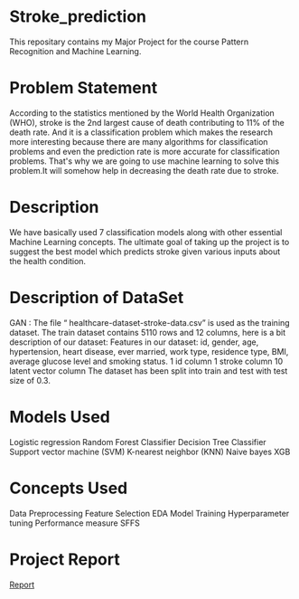 # Stroke_prediction
This repositary contains my Major Project for the course Pattern Recognition and Machine Learning. 
# Problem Statement
According to the statistics mentioned by the World Health Organization (WHO), stroke is the 2nd largest cause of death contributing to 11% of the death rate. And it is a classification problem which makes the research more interesting because there are many algorithms for classification problems and even the prediction rate is more accurate for classification problems. That's why we are going to use machine learning to solve this problem.It will somehow help in decreasing the death rate due to stroke.
# Description
We have basically used 7 classification models along with other essential Machine Learning  concepts. The ultimate goal of taking up the project is to suggest  the best model which predicts stroke given various  inputs about the health condition. 
# Description of DataSet
GAN : The file “ healthcare-dataset-stroke-data.csv” is used as the training dataset. 
The train dataset contains 5110 rows and 12 columns, here is a bit description of our dataset:
Features in our dataset: id, gender, age, hypertension, heart disease, ever married, work type, residence type, BMI, average glucose level and smoking status.
1 id column
1 stroke column
10 latent vector column
The dataset has been split into train and test with test size of 0.3.
# Models Used
Logistic regression
Random Forest Classifier
Decision Tree Classifier
Support vector machine (SVM)
K-nearest neighbor (KNN)
Naive bayes
XGB
# Concepts Used
Data Preprocessing
Feature Selection
EDA
Model Training
Hyperparameter tuning
Performance measure
SFFS
# Project Report
[Report](https://drive.google.com/file/d/1TljUY_vpwSKDu6bNkhEeGyA_FqXMM1mW/view?usp=sharing)
